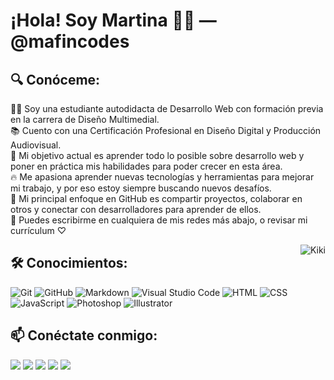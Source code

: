 # ¡Hola! Soy Martina 👋😊 — @mafincodes

## 🔍 Conóceme:

👩‍💻 Soy una estudiante autodidacta de Desarrollo Web con formación previa en la carrera de Diseño Multimedial.\
📚 Cuento con una Certificación Profesional en Diseño Digital y Producción Audiovisual.\
🎯 Mi objetivo actual es aprender todo lo posible sobre desarrollo web y poner en práctica mis habilidades para poder crecer en esta área.\
🔥 Me apasiona aprender nuevas tecnologías y herramientas para mejorar mi trabajo, y por eso estoy siempre buscando nuevos desafíos.\
🌟 Mi principal enfoque en GitHub es compartir proyectos, colaborar en otros y conectar con desarrolladores para aprender de ellos.\
📩 Puedes escribirme en cualquiera de mis redes más abajo, o revisar mi currículum ♡

<img alt="Kiki" src="https://media0.giphy.com/media/v1.Y2lkPTc5MGI3NjExZDdlMzU0MjE4M2I4ZGY1ODJkOTk3YjBlNTMyODhjNTZkYTkxMGE0YyZjdD1n/h0uYtwIV9liVy/giphy.gif" align="right"/>

## 🛠️ Conocimientos: 

![Git](https://img.shields.io/badge/-Git-05122A?style=flat&logo=git)
![GitHub](https://img.shields.io/badge/-GitHub-05122A?style=flat&logo=github)
![Markdown](https://img.shields.io/badge/-Markdown-05122A?style=flat&logo=markdown)
![Visual Studio Code](https://img.shields.io/badge/-Visual%20Studio%20Code-05122A?style=flat&logo=visual-studio-code&logoColor=007ACC)
![HTML](https://img.shields.io/badge/-HTML-05122A?style=flat&logo=HTML5)
![CSS](https://img.shields.io/badge/-CSS-05122A?style=flat&logo=CSS3&logoColor=1572B6)
![JavaScript](https://img.shields.io/badge/-JavaScript-05122A?style=flat&logo=javascript)
![Photoshop](https://img.shields.io/badge/-Photoshop-05122A?style=flat&logo=adobe-photoshop)
![Illustrator](https://img.shields.io/badge/-Illustrator-05122A?style=flat&logo=adobe-illustrator)

## 📫 Conéctate conmigo:

<a href="https://www.linkedin.com/in/martinapeluso/"><img src="https://img.shields.io/badge/-Martina%20Sofia%20Peluso-0077B5?style=flat&logo=Linkedin&logoColor=white"/></a>
<a href="https://facebook.com/martu.peluso"><img src="https://img.shields.io/badge/-Martu Peluso-1877F2?style=flat&logo=Facebook&logoColor=white"/></a>
<a href="https://instagram.com/martupeluso"><img src="https://img.shields.io/badge/-@martupeluso-E4405F?style=flat&logo=Instagram&logoColor=white"/></a>
<a href="https://twitter.com/mafincodes"><img src="https://img.shields.io/badge/-@mafincodes-1DA1F2?style=flat&logo=Twitter&logoColor=white"/></a>
<a href="mailto:martinasofiapeluso@gmail.com"><img src="https://img.shields.io/badge/-martinasofiapeluso@gmail.com-D14836?style=flat&logo=Gmail&logoColor=white"/></a>
